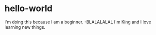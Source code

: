 # hello-world
I'm doing this because I am a beginner.
-BLALALALAL
I'm King and I love learning new things.
